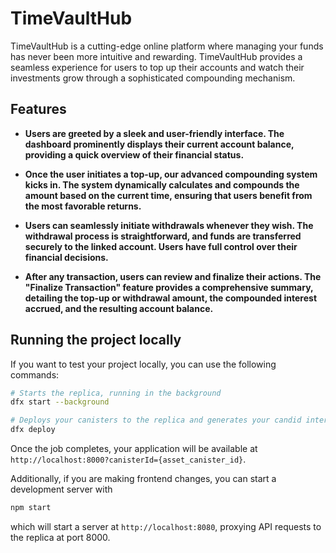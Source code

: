 # TimeVaultHub

TimeVaultHub is a cutting-edge online platform where managing your funds has never been more intuitive and rewarding. TimeVaultHub provides a seamless experience for users to top up their accounts and watch their investments grow through a sophisticated compounding mechanism.

## Features

- **Users are greeted by a sleek and user-friendly interface. The dashboard prominently displays their current account balance, providing a quick overview of their financial status.**

- **Once the user initiates a top-up, our advanced compounding system kicks in. The system dynamically calculates and compounds the amount based on the current time, ensuring that users benefit from the most favorable returns.** 

- **Users can seamlessly initiate withdrawals whenever they wish. The withdrawal process is straightforward, and funds are transferred securely to the linked account. Users have full control over their financial decisions.**
  
- **After any transaction, users can review and finalize their actions. The "Finalize Transaction" feature provides a comprehensive summary, detailing the top-up or withdrawal amount, the compounded interest accrued, and the resulting account balance.** 

## Running the project locally

If you want to test your project locally, you can use the following commands:

```bash
# Starts the replica, running in the background
dfx start --background

# Deploys your canisters to the replica and generates your candid interface
dfx deploy
```

Once the job completes, your application will be available at `http://localhost:8000?canisterId={asset_canister_id}`.

Additionally, if you are making frontend changes, you can start a development server with

```bash
npm start
```

which will start a server at `http://localhost:8080`, proxying API requests to the replica at port 8000.
